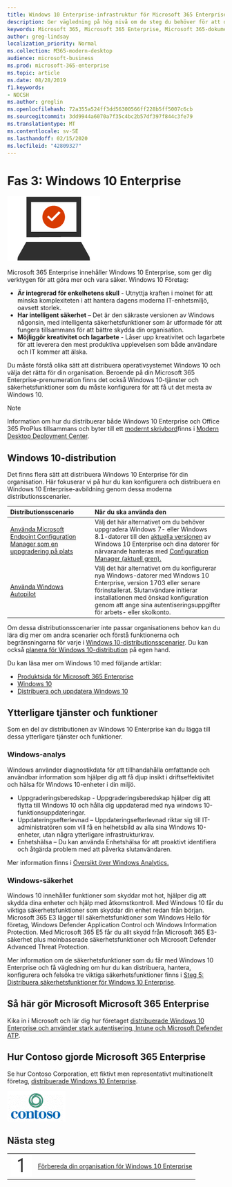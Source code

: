 ```yaml
---
title: Windows 10 Enterprise-infrastruktur för Microsoft 365 Enterprise
description: Ger vägledning på hög nivå om de steg du behöver för att distribuera Windows 10 Enterprise på datorer som en del av Microsoft 365 Enterprise.
keywords: Microsoft 365, Microsoft 365 Enterprise, Microsoft 365-dokumentation, Windows 10 Enterprise, distribution
author: greg-lindsay
localization_priority: Normal
ms.collection: M365-modern-desktop
audience: microsoft-business
ms.prod: microsoft-365-enterprise
ms.topic: article
ms.date: 08/28/2019
f1.keywords:
- NOCSH
ms.author: greglin
ms.openlocfilehash: 72a355a524ff3dd56300566ff228b5ff5007c6cb
ms.sourcegitcommit: 3dd9944a6070a7f35c4bc2b57df397f844c3fe79
ms.translationtype: MT
ms.contentlocale: sv-SE
ms.lasthandoff: 02/15/2020
ms.locfileid: "42809327"
---
```

# <a name="phase-3-windows-10-enterprise"></a>Fas 3: Windows 10 Enterprise

![Fas 3: Windows 10 Enterprise](../media/deploy-foundation-infrastructure/win10enterprise_icon.png)

Microsoft 365 Enterprise innehåller Windows 10 Enterprise, som ger dig verktygen för att göra mer och vara säker. Windows 10 Företag:

- **Är integrerad för enkelhetens skull** - Utnyttja kraften i molnet för att minska komplexiteten i att hantera dagens moderna IT-enhetsmiljö, oavsett storlek.
- **Har intelligent säkerhet** – Det är den säkraste versionen av Windows någonsin, med intelligenta säkerhetsfunktioner som är utformade för att fungera tillsammans för att bättre skydda din organisation.
- **Möjliggör kreativitet och lagarbete** - Låser upp kreativitet och lagarbete för att leverera den mest produktiva upplevelsen som både användare och IT kommer att älska.

Du måste förstå olika sätt att distribuera operativsystemet Windows 10 och välja det rätta för din organisation. Beroende på din Microsoft 365 Enterprise-prenumeration finns det också Windows 10-tjänster och säkerhetsfunktioner som du måste konfigurera för att få ut det mesta av Windows 10.

>[!Note]
>Information om hur du distribuerar både Windows 10 Enterprise och Office 365 ProPlus tillsammans och byter till ett [modernt skrivbord](https://www.microsoft.com/microsoft-365/modern-desktop)finns i [Modern Desktop Deployment Center](https://aka.ms/howtoshift).
>

## <a name="windows-10-deployment"></a>Windows 10-distribution

Det finns flera sätt att distribuera Windows 10 Enterprise för din organisation. Här fokuserar vi på hur du kan konfigurera och distribuera en Windows 10 Enterprise-avbildning genom dessa moderna distributionsscenarier.

| Distributionsscenario | När du ska använda den |
|:--- |:--- |
| [Använda Microsoft Endpoint Configuration Manager som en uppgradering på plats](windows10-deploy-inplaceupgrade.md) | Välj det här alternativet om du behöver uppgradera Windows 7- eller Windows 8.1-datorer till den <a href="https://aka.ms/windows-10-release-information" target="_blank">aktuella versionen</a> av Windows 10 Enterprise och dina datorer för närvarande hanteras med <a href="https://docs.microsoft.com/configmgr/core/understand/introduction" target="_blank">Configuration Manager (aktuell gren).</a> |
| [Använda Windows Autopilot](windows10-deploy-autopilot.md) | Välj det här alternativet om du konfigurerar nya Windows-datorer med Windows 10 Enterprise, version 1703 eller senare förinstallerat. Slutanvändare initierar installationen med önskad konfiguration genom att ange sina autentiseringsuppgifter för arbets- eller skolkonto. |

Om dessa distributionsscenarier inte passar organisationens behov kan du lära dig mer om andra scenarier och förstå funktionerna och begränsningarna för varje i [Windows 10-distributionsscenarier](https://docs.microsoft.com/windows/deployment/windows-10-deployment-scenarios). Du kan också <a href="https://aka.ms/planforwin10deployment" target="_blank">planera för Windows 10-distribution</a> på egen hand.

Du kan läsa mer om Windows 10 med följande artiklar:

- [Produktsida för Microsoft 365 Enterprise](https://www.microsoft.com/microsoft-365/enterprise)
- [Windows 10](https://docs.microsoft.com/windows/windows-10)
- [Distribuera och uppdatera Windows 10](https://docs.microsoft.com/windows/deployment/)


## <a name="additional-services-and-features"></a>Ytterligare tjänster och funktioner
Som en del av distributionen av Windows 10 Enterprise kan du lägga till dessa ytterligare tjänster och funktioner.

### <a name="windows-analytics"></a>Windows-analys

Windows använder diagnostikdata för att tillhandahålla omfattande och användbar information som hjälper dig att få djup insikt i driftseffektivitet och hälsa för Windows 10-enheter i din miljö.

* Uppgraderingsberedskap - Uppgraderingsberedskap hjälper dig att flytta till Windows 10 och hålla dig uppdaterad med nya windows 10-funktionsuppdateringar. 
* Uppdateringsefterlevnad – Uppdateringsefterlevnad riktar sig till IT-administratören som vill få en helhetsbild av alla sina Windows 10-enheter, utan några ytterligare infrastrukturkrav.
* Enhetshälsa – Du kan använda Enhetshälsa för att proaktivt identifiera och åtgärda problem med att påverka slutanvändaren.

Mer information finns i [Översikt över Windows Analytics.](https://docs.microsoft.com/windows/deployment/update/windows-analytics-overview)

### <a name="windows-security"></a>Windows-säkerhet

Windows 10 innehåller funktioner som skyddar mot hot, hjälper dig att skydda dina enheter och hjälp med åtkomstkontroll. Med Windows 10 får du viktiga säkerhetsfunktioner som skyddar din enhet redan från början. Microsoft 365 E3 lägger till säkerhetsfunktioner som Windows Hello för företag, Windows Defender Application Control och Windows Information Protection. Med Microsoft 365 E5 får du allt skydd från Microsoft 365 E3-säkerhet plus molnbaserade säkerhetsfunktioner och Microsoft Defender Advanced Threat Protection. 

Mer information om de säkerhetsfunktioner som du får med Windows 10 Enterprise och få vägledning om hur du kan distribuera, hantera, konfigurera och felsöka tre viktiga säkerhetsfunktioner finns i [Steg 5: Distribuera säkerhetsfunktioner för Windows 10 Enterprise](windows10-enable-security-features.md).

## <a name="how-microsoft-does-microsoft-365-enterprise"></a>Så här gör Microsoft Microsoft 365 Enterprise

Kika in i Microsoft och lär dig hur företaget [distribuerade Windows 10 Enterprise och använder stark autentisering, Intune och Microsoft Defender ATP](https://www.microsoft.com/itshowcase/deploying-and-managing-microsoft-365#primaryR6).

## <a name="how-contoso-did-microsoft-365-enterprise"></a>Hur Contoso gjorde Microsoft 365 Enterprise

Se hur Contoso Corporation, ett fiktivt men representativt multinationellt företag, [distribuerade Windows 10 Enterprise](contoso-win10.md).

![Den Contoso Corporation](../media/contoso-overview/contoso-icon.png)

## <a name="next-step"></a>Nästa steg

|||
|:-------|:-----|
|![Steg 1](../media/stepnumbers/Step1.png)| [Förbereda din organisation för Windows 10 Enterprise](windows10-prepare-your-org.md) |
